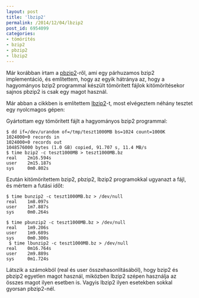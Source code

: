 ```yaml
---
layout: post
title: 'lbzip2'
permalink: /2014/12/04/lbzip2
post_id: 6954099
categories: 
- tömörítés
- bzip2
- pbzip2
- lbzip2
---
```


Már korábban írtam a 
[pbzip2](/2009/12/29/pbzip2)-ről, ami egy párhuzamos bzip2 implementáció, és említettem, hogy az egyik hátránya az, hogy a hagyományos bzip2 programmal készült tömörített fájlok kitömörítésekor sajnos pbzip2 is csak egy magot használ.

Már abban a cikkben is említettem 
[lbzip2](http://lbzip2.org/)-t, most elvégeztem néhány tesztet egy nyolcmagos gépen:

Gyártottam egy tömörített fájlt a hagyományos bzip2 programmal:

```
$ dd if=/dev/urandom of=/tmp/teszt1000MB bs=1024 count=1000K
1024000+0 records in
1024000+0 records out
1048576000 bytes (1.0 GB) copied, 91.707 s, 11.4 MB/s
$ time bzip2 -c teszt1000MB > teszt1000MB.bz
real    2m16.594s
user    2m15.187s
sys     0m0.802s
```

Ezután kitömörítettem bzip2, pbzip2, lbzip2 programokkal ugyanazt a fájl, és mértem a futási időt:

```
$ time bunzip2 -c teszt1000MB.bz > /dev/null
real    1m8.097s
user    1m7.887s
sys     0m0.264s
 
$ time pbunzip2 -c teszt1000MB.bz > /dev/null
real    1m9.206s
user    1m9.689s
sys     0m0.300s
 $ time lbunzip2 -c teszt1000MB.bz > /dev/null
real    0m16.764s
user    2m9.889s
sys     0m1.724s
```

Látszik a számokból (real és user összehasonlításából), hogy bzip2 és pbzip2 egyetlen magot használ, miközben lbzip2 szépen használja az összes magot ilyen esetben is. Vagyis lbzip2 ilyen esetekben sokkal gyorsan pbzip2-nél.